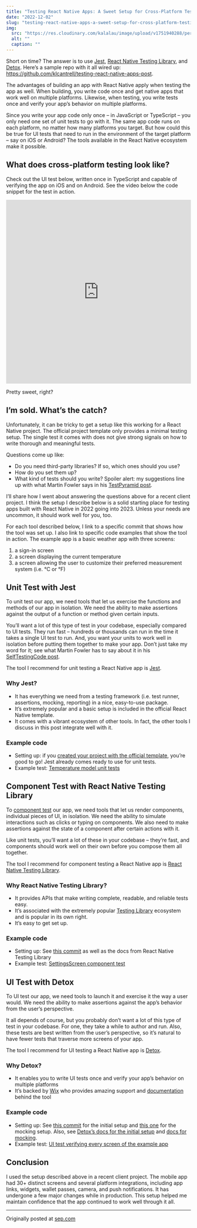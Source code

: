 ```yaml
---
title: "Testing React Native Apps: A Sweet Setup for Cross-Platform Testing"
date: "2022-12-02"
slug: "testing-react-native-apps-a-sweet-setup-for-cross-platform-testing"
img:
  src: "https://res.cloudinary.com/kalalau/image/upload/v1751940288/personal-site/testing-react-native-apps-featured-image-1024x683.jpg"
  alt: ""
  caption: ""
---
```


Short on time? The answer is to use [Jest](https://jestjs.io/), [React Native Testing Library](https://callstack.github.io/react-native-testing-library/), and [Detox](https://wix.github.io/Detox/). Here’s a sample repo with it all wired up: https://github.com/klcantrell/testing-react-native-apps-post.

The advantages of building an app with React Native apply when testing the app as well. When building, you write code once and get native apps that work well on multiple platforms. Likewise, when testing, you write tests once and verify your app’s behavior on multiple platforms.

Since you write your app code only once – in JavaScript or TypeScript – you only need one set of unit tests to go with it. The same app code runs on each platform, no matter how many platforms you target. But how could this be true for UI tests that need to run in the environment of the target platform – say on iOS or Android? The tools available in the React Native ecosystem make it possible.

## What does cross-platform testing look like?

Check out the UI test below, written once in TypeScript and capable of verifying the app on iOS and on Android. See the video below the code snippet for the test in action.

<iframe width="100%" height="500" src="https://www.youtube.com/embed/kB0EiqrpCsk?si=Mx11ArgoS_4cdGKX&rel=0" title="YouTube video player" frameborder="0" allow="accelerometer; autoplay; clipboard-write; encrypted-media; gyroscope; picture-in-picture; web-share" referrerpolicy="strict-origin-when-cross-origin" allowfullscreen></iframe>

Pretty sweet, right?

## I’m sold. What’s the catch?

Unfortunately, it can be tricky to get a setup like this working for a React Native project. The official project template only provides a minimal testing setup. The single test it comes with does not give strong signals on how to write thorough and meaningful tests.

Questions come up like:

- Do you need third-party libraries? If so, which ones should you use?
- How do you set them up?
- What kind of tests should you write? Spoiler alert: my suggestions line up with what Martin Fowler says in his [TestPyramid post](https://martinfowler.com/bliki/TestPyramid.html).

I’ll share how I went about answering the questions above for a recent client project. I think the setup I describe below is a solid starting place for testing apps built with React Native in 2022 going into 2023. Unless your needs are uncommon, it should work well for you, too.

For each tool described below, I link to a specific commit that shows how the tool was set up. I also link to specific code examples that show the tool in action. The example app is a basic weather app with three screens:

1. a sign-in screen
1. a screen displaying the current temperature
1. a screen allowing the user to customize their preferred measurement system (i.e. °C or °F)

## Unit Test with Jest

To unit test our app, we need tools that let us exercise the functions and methods of our app in isolation. We need the ability to make assertions against the output of a function or method given certain inputs.

You’ll want a lot of this type of test in your codebase, especially compared to UI tests. They run fast – hundreds or thousands can run in the time it takes a single UI test to run. And, you want your units to work well in isolation before putting them together to make your app. Don’t just take my word for it; see what Martin Fowler has to say about it in his [SelfTestingCode post](https://martinfowler.com/bliki/SelfTestingCode.html).

The tool I recommend for unit testing a React Native app is [Jest](https://jestjs.io/).

### Why Jest?

- It has everything we need from a testing framework (i.e. test runner, assertions, mocking, reporting) in a nice, easy-to-use package.
- It’s extremely popular and a basic setup is included in the official React Native template.
- It comes with a vibrant ecosystem of other tools. In fact, the other tools I discuss in this post integrate well with it.

### Example code

- Setting up: if you [created your project with the official template](https://reactnative.dev/docs/environment-setup#creating-a-new-application), you’re good to go! Jest already comes ready to use for unit tests.
- Example test: [Temperature model unit tests](https://github.com/klcantrell/testing-react-native-apps-post/blob/main/__tests__/units/Temperature.spec.ts)

## Component Test with React Native Testing Library

To [component test](https://reactjs.org/docs/testing.html) our app, we need tools that let us render components, individual pieces of UI, in isolation. We need the ability to simulate interactions such as clicks or typing on components. We also need to make assertions against the state of a component after certain actions with it.

Like unit tests, you’ll want a lot of these in your codebase – they’re fast, and components should work well on their own before you compose them all together.

The tool I recommend for component testing a React Native app is [React Native Testing Library](https://callstack.github.io/react-native-testing-library/).

### Why React Native Testing Library?

- It provides APIs that make writing complete, readable, and reliable tests easy.
- It’s associated with the extremely popular [Testing Library](https://testing-library.com/) ecosystem and is popular in its own right.
- It’s easy to get set up.

### Example code

- Setting up: See [this commit](https://github.com/klcantrell/testing-react-native-apps-post/commit/02057061972659b144d65a8f0c8a0c00bf69fbf6) as well as the docs from React Native Testing Library
- Example test: [SettingsScreen component test](https://github.com/klcantrell/testing-react-native-apps-post/blob/main/__tests__/components/SettingsScreen.spec.tsx)

## UI Test with Detox

To UI test our app, we need tools to launch it and exercise it the way a user would. We need the ability to make assertions against the app’s behavior from the user’s perspective.

It all depends of course, but you probably don’t want a lot of this type of test in your codebase. For one, they take a while to author and run. Also, these tests are best written from the user’s perspective, so it’s natural to have fewer tests that traverse more screens of your app.

The tool I recommend for UI testing a React Native app is [Detox](https://wix.github.io/Detox/).

### Why Detox?

- It enables you to write UI tests once and verify your app’s behavior on multiple platforms
- It’s backed by [Wix](https://www.wix.engineering/) who provides amazing support and [documentation](https://wix.github.io/Detox/docs/introduction/getting-started/) behind the tool

### Example code

- Setting up: See [this commit](https://github.com/klcantrell/testing-react-native-apps-post/commit/f1c6aaab7c2ba659be29f8628fb42bd9bd1c5fcc) for the initial setup and [this one](https://github.com/klcantrell/testing-react-native-apps-post/commit/706e72a6284080b2788a581c7e8050301ba1aeaa) for the mocking setup. Also, see [Detox’s docs for the initial setup](https://wix.github.io/Detox/docs/introduction/project-setup/) and [docs for mocking](https://wix.github.io/Detox/docs/guide/mocking/).
- Example test: [UI test verifying every screen of the example app](https://github.com/klcantrell/testing-react-native-apps-post/blob/main/e2e/app.test.ts)

## Conclusion

I used the setup described above in a recent client project. The mobile app had 30+ distinct screens and several platform integrations, including app links, widgets, wallet passes, camera, and push notifications.  It has undergone a few major changes while in production. This setup helped me maintain confidence that the app continued to work well through it all.

---

<span class="text-sm italic">Originally posted at <a href="https://sep.com/blog/testing-react-native-apps-a-sweet-setup-for-full-stack-cross-platform-testing/">sep.com</a></span>
